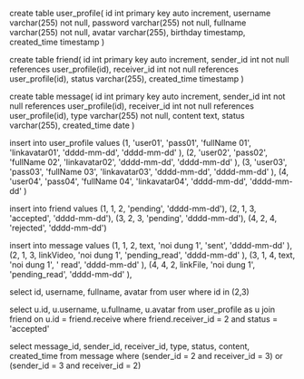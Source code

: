 create table user_profile(
    id int primary key auto increment,
    username varchar(255) not null,
    password varchar(255) not null,
    fullname varchar(255) not null,
    avatar varchar(255),
    birthday timestamp,
    created_time timestamp
    )

create table friend(
    id int primary key auto increment,
    sender_id int not null references user_profile(id),
    receiver_id int not null references user_profile(id),
    status varchar(255),
    created_time timestamp
    )

create table message(
    id int primary key auto increment,
    sender_id int not null references user_profile(id),
    receiver_id int not null references user_profile(id),
    type varchar(255) not null,
    content text,
    status varchar(255),
    created_time date
    ) 

<!-- Insert to table user_profile -->
insert into user_profile values
(1, 'user01', 'pass01', 'fullName 01', 'linkavatar01', 'dddd-mm-dd', 'dddd-mm-dd' ),
(2, 'user02', 'pass02', 'fullName 02', 'linkavatar02', 'dddd-mm-dd', 'dddd-mm-dd' ),
(3, 'user03', 'pass03', 'fullName 03', 'linkavatar03', 'dddd-mm-dd', 'dddd-mm-dd' ),
(4, 'user04', 'pass04', 'fullName 04', 'linkavatar04', 'dddd-mm-dd', 'dddd-mm-dd' )

<!-- Insert to table friend -->
insert into friend values 
(1, 1, 2, 'pending', 'dddd-mm-dd'),
(2, 1, 3, 'accepted', 'dddd-mm-dd'),
(3, 2, 3, 'pending', 'dddd-mm-dd'),
(4, 2, 4, 'rejected', 'dddd-mm-dd')

<!-- Insert to table message -->
insert into message values 
(1, 1, 2, text, 'noi dung 1', 'sent', 'dddd-mm-dd' ),
(2, 1, 3,  linkVideo, 'noi dung 1', 'pending_read', 'dddd-mm-dd' ),
(3, 1, 4, text, 'noi dung 1', ' read', 'dddd-mm-dd' ),
(4, 4, 2, linkFile, 'noi dung 1', 'pending_read', 'dddd-mm-dd' ),

<!-- Lấy id, username, fullname, avatar: của các user có id =  2, 3. -->
select id, username, fullname, avatar from user where id in (2,3)

<!-- Lấy các bạn bè(gồm thông tin sau: id, username, fullname, avatar) của user có id = 2. -->
select u.id, u.username, u.fullname, u.avatar from user_profile as u join friend on u.id = friend.receive where friend.receiver_id = 2 and  status = 'accepted'  

<!-- Lấy tin nhắn của user có id = 2 với một nào đó bạn bè (ví dụ: id bạn bè = 3). Các trường lấy ra gồm: message_id, sender_id, receiver_id, type, status, content, created_time. -->
select  message_id, sender_id, receiver_id, type, status, content, created_time from message
where (sender_id = 2 and receiver_id = 3) or (sender_id = 3 and receiver_id = 2)

<!-- Lấy tin nhắn cuối cùng(last_message) với tất cả bạn bè của user có id = 2. Các trường lấy ra gồm: friend_id, mesage_id, type, status, content, sender_id, created_time.
 -->

 <!-- Lấy dánh sách 10 user(id, username, avatar, birthday) có số lượng bạn bè nhiều nhất trong hệ thống. -->

